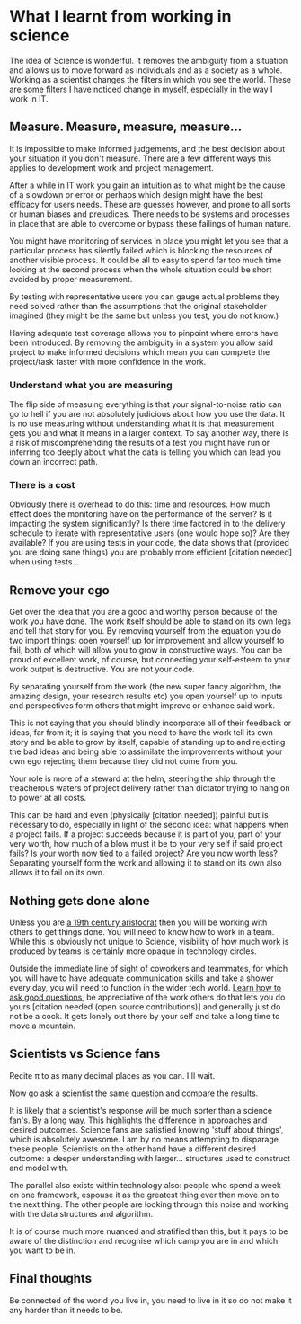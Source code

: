 # What I learnt from working in science

The idea of Science is wonderful. It removes the ambiguity from a situation and allows us to move forward as individuals and as a society as a whole. Working as a scientist changes the filters in which you see the world. These are some filters I have noticed change in myself, especially in the way I work in IT.

## Measure. Measure, measure, measure...
It is impossible to make informed judgements, and the best decision about your situation if you don't measure. There are a few different ways this applies to development work and project management.

After a while in IT work you gain an intuition as to what might be the cause of a slowdown or error or perhaps which design might have the best efficacy for users needs. These are guesses however, and prone to all sorts or human biases and prejudices. There needs to be systems and processes in place that are able to overcome or bypass these failings of human nature.

You might have monitoring of services in place you might let you see that a particular process has silently failed which is blocking the resources of another visible process. It could be all to easy to spend far too much time looking at the second process when the whole situation could be short avoided by proper measurement.

By testing with representative users you can gauge actual problems they need solved rather than the assumptions that the original stakeholder imagined (they might be the same but unless you test, you do not know.)

Having adequate test coverage allows you to pinpoint where errors have been introduced. By removing the ambiguity in a system you allow said project to make informed decisions which mean you can complete the project/task faster with more confidence in the work.

### Understand what you are measuring
The flip side of measuing everything is that your signal-to-noise ratio can go to hell if you are not absolutely judicious about how you use the data. It is no use measuring without understanding what it is that measurement gets you and what it means in a larger context. To say another way, there is a risk of miscomprehending the results of a test you might have run or inferring too deeply about what the data is telling you which can lead you down an incorrect path.

### There is a cost
Obviously there is overhead to do this: time and resources. How much effect does the monitoring have on the performance of the server? Is it impacting the system significantly?
Is there time factored in to the delivery schedule to iterate with representative users (one would hope so)? Are they available?
If you are using tests in your code, the data shows that (provided you are doing sane things) you are probably more efficient [citation needed] when using tests…

## Remove your ego
Get over the idea that you are a good and worthy person because of the work you have done. The work itself should be able to stand on its own legs and tell that story for you. By removing yourself from the equation you do two import things: open yourself up for improvement and allow yourself to fail, both of which will allow you to grow in constructive ways. You can be proud of excellent work, of course, but connecting your self-esteem to your work output is destructive. You are not your code.

By separating yourself from the work (the new super fancy algorithm, the amazing design, your research results etc) you open yourself up to inputs and perspectives form others that might improve or enhance said work.

This is not saying that you should blindly incorporate all of their feedback or ideas, far from it; it is saying that you need to have the work tell its own story and be able to grow by itself, capable of standing up to and rejecting the bad ideas and being able to assimilate the improvements without your own ego rejecting them because they did not come from you.

Your role is more of a steward at the helm, steering the ship through the treacherous waters of project delivery rather than dictator trying to hang on to power at all costs.

This can be hard and even (physically [citation needed]) painful but is necessary to do, especially in light of the second idea: what happens when a project fails. If a project succeeds because it is part of you, part of your very worth, how much of a blow must it be to your very self if said project fails? Is your worth now tied to a failed project? Are you now worth less? Separating yourself form the work and allowing it to stand on its own also allows it to fail on its own.


## Nothing gets done alone
Unless you are [a 19th century aristocrat][ada_lovelace] then you will be working with others to get things done. You will need to know how to work in a team. While this is obviously not unique to Science, visibility of how much work is produced by teams is certainly more opaque in technology circles.

Outside the immediate line of sight of coworkers and teammates, for which you will have to have adequate communication skills and take a shower every day, you will need to function in the wider tech world. [Learn how to ask good questions][zellwk_question], be appreciative of the work others do that lets you do yours [citation needed (open source contributions)] and generally just do not be a cock. It gets lonely out there by your self and take a long time to move a mountain.

## Scientists vs Science fans
Recite π to as many decimal places as you can. I'll wait.

Now go ask a scientist the same question and compare the results.

It is likely that a scientist's response will be much sorter than a science fan's. By a long way. This highlights the difference in approaches and desired outcomes.
Science fans are satisfied knowing 'stuff about things', which is absolutely awesome. I am by no means attempting to disparage these people. Scientists on the other hand have a different desired outcome: a deeper understanding with larger… structures used to construct and model with.

The parallel also exists within technology also: people who spend a week on one framework, espouse it as the greatest thing ever then move on to the next thing. The other people are looking through this noise and working with the data structures and algorithm.

It is of course much more nuanced and stratified than this, but it pays to be aware of the distinction and recognise which camp you are in and which you want to be in.

## Final thoughts
Be connected of the world you live in, you need to live in it so do not make it any harder than it needs to be.

[zellwk_question]: https://zellwk.com/blog/asking-questions/

[ada_lovelace]: https://en.wikipedia.org/wiki/Ada_Lovelace "Not much you cant be when filthy rich"